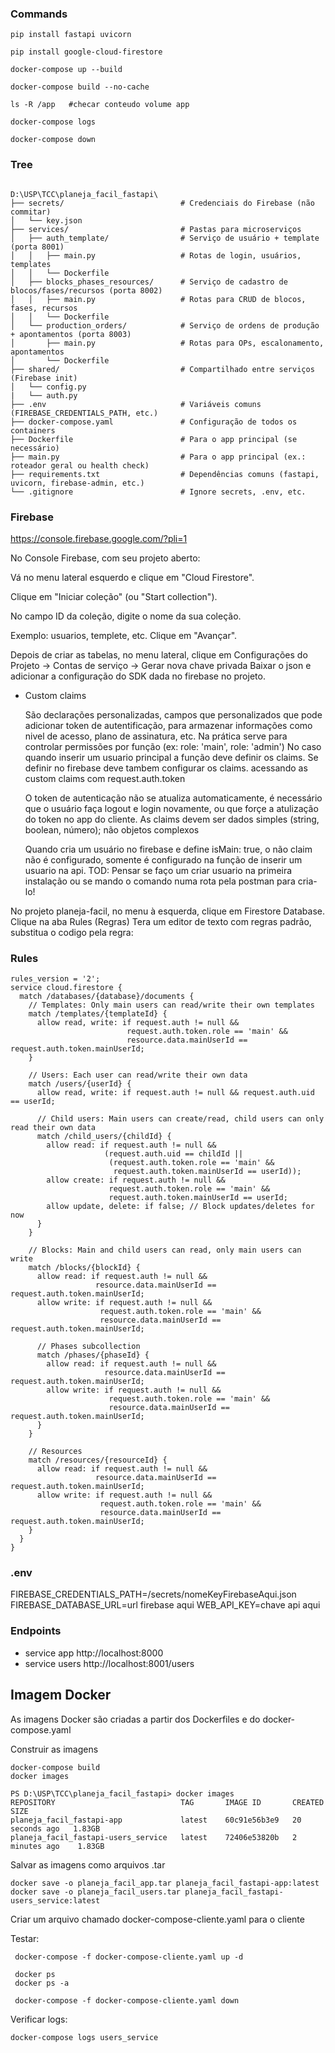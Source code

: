 ### Commands

```
pip install fastapi uvicorn

pip install google-cloud-firestore

docker-compose up --build

docker-compose build --no-cache

ls -R /app   #checar conteudo volume app

docker-compose logs

docker-compose down
```

### Tree

```

D:\USP\TCC\planeja_facil_fastapi\
├── secrets/                          # Credenciais do Firebase (não commitar)
│   └── key.json
├── services/                         # Pastas para microserviços
│   ├── auth_template/                # Serviço de usuário + template (porta 8001)
│   │   ├── main.py                   # Rotas de login, usuários, templates
│   │   └── Dockerfile
│   ├── blocks_phases_resources/      # Serviço de cadastro de blocos/fases/recursos (porta 8002)
│   │   ├── main.py                   # Rotas para CRUD de blocos, fases, recursos
│   │   └── Dockerfile
│   └── production_orders/            # Serviço de ordens de produção + apontamentos (porta 8003)
│       ├── main.py                   # Rotas para OPs, escalonamento, apontamentos
│       └── Dockerfile
├── shared/                           # Compartilhado entre serviços (Firebase init)
│   └── config.py
|   └── auth.py  
├── .env                              # Variáveis comuns (FIREBASE_CREDENTIALS_PATH, etc.)
├── docker-compose.yaml               # Configuração de todos os containers
├── Dockerfile                        # Para o app principal (se necessário)
├── main.py                           # Para o app principal (ex.: roteador geral ou health check)
├── requirements.txt                  # Dependências comuns (fastapi, uvicorn, firebase-admin, etc.)
└── .gitignore                        # Ignore secrets, .env, etc.
```

### Firebase

https://console.firebase.google.com/?pli=1

No Console Firebase, com seu projeto aberto:

Vá no menu lateral esquerdo e clique em "Cloud Firestore".

Clique em "Iniciar coleção" (ou "Start collection").

No campo ID da coleção, digite o nome da sua coleção.

Exemplo: usuarios, templete,  etc. Clique em "Avançar".

Depois de criar as tabelas, no menu lateral, clique em Configurações do Projeto -> Contas de serviço -> Gerar nova chave privada 
Baixar o json e adicionar a configuração do SDK dada no firebase no projeto.

 - Custom claims

   São declarações personalizadas, campos que personalizados que pode adicionar token  de autentificação, para armazenar informações como nivel de acesso, plano de assinatura, etc. Na prática serve para controlar permissões por função (ex: role: 'main',  role: 'admin')
   No caso quando inserir um usuario principal a função deve definir os claims. Se definir no firebase deve tambem configurar os claims. acessando as custom claims com request.auth.token
  
   O token de autenticação não se atualiza automaticamente, é necessário que o usuário faça logout e login novamente, ou que forçe a atulização do token no app do cliente.
   As claims devem ser dados simples (string, boolean, número); não objetos complexos

   Quando cria um usuário no firebase e define isMain: true, o não claim não é configurado, somente é configurado na função de inserir um usuario na api.
   TOD: Pensar se faço um criar usuario na primeira instalação ou se mando o comando numa rota pela postman para cria-lo!


No projeto planeja-facil, no menu à esquerda, clique em Firestore Database. Clique na aba Rules (Regras)
Tera um editor de texto com regras padrão, substitua o codigo pela regra:

### Rules

```
rules_version = '2';
service cloud.firestore {
  match /databases/{database}/documents {
    // Templates: Only main users can read/write their own templates
    match /templates/{templateId} {
      allow read, write: if request.auth != null && 
                          request.auth.token.role == 'main' && 
                          resource.data.mainUserId == request.auth.token.mainUserId;
    }

    // Users: Each user can read/write their own data
    match /users/{userId} {
      allow read, write: if request.auth != null && request.auth.uid == userId;

      // Child users: Main users can create/read, child users can only read their own data
      match /child_users/{childId} {
        allow read: if request.auth != null && 
                     (request.auth.uid == childId || 
                      (request.auth.token.role == 'main' && 
                       request.auth.token.mainUserId == userId));
        allow create: if request.auth != null && 
                      request.auth.token.role == 'main' && 
                      request.auth.token.mainUserId == userId;
        allow update, delete: if false; // Block updates/deletes for now
      }
    }

    // Blocks: Main and child users can read, only main users can write
    match /blocks/{blockId} {
      allow read: if request.auth != null && 
                   resource.data.mainUserId == request.auth.token.mainUserId;
      allow write: if request.auth != null && 
                    request.auth.token.role == 'main' && 
                    resource.data.mainUserId == request.auth.token.mainUserId;

      // Phases subcollection
      match /phases/{phaseId} {
        allow read: if request.auth != null && 
                     resource.data.mainUserId == request.auth.token.mainUserId;
        allow write: if request.auth != null && 
                      request.auth.token.role == 'main' && 
                      resource.data.mainUserId == request.auth.token.mainUserId;
      }
    }

    // Resources
    match /resources/{resourceId} {
      allow read: if request.auth != null && 
                   resource.data.mainUserId == request.auth.token.mainUserId;
      allow write: if request.auth != null && 
                    request.auth.token.role == 'main' && 
                    resource.data.mainUserId == request.auth.token.mainUserId;
    }
  }
}
```


### .env
FIREBASE_CREDENTIALS_PATH=/secrets/nomeKeyFirebaseAqui.json
FIREBASE_DATABASE_URL=url firebase aqui
WEB_API_KEY=chave api aqui


### Endpoints

 - service app http://localhost:8000  
 - service users http://localhost:8001/users

 ## Imagem Docker

 As imagens Docker são criadas a partir dos Dockerfiles e do docker-compose.yaml

 Construir as imagens
 ```
 docker-compose build
 docker images

 PS D:\USP\TCC\planeja_facil_fastapi> docker images
 REPOSITORY                            TAG       IMAGE ID       CREATED          SIZE
 planeja_facil_fastapi-app             latest    60c91e56b3e9   20 seconds ago   1.83GB
 planeja_facil_fastapi-users_service   latest    72406e53820b   2 minutes ago    1.83GB
 ```
 Salvar as imagens como arquivos .tar
 ```
 docker save -o planeja_facil_app.tar planeja_facil_fastapi-app:latest
 docker save -o planeja_facil_users.tar planeja_facil_fastapi-users_service:latest
 ```
 Criar um arquivo chamado docker-compose-cliente.yaml para o cliente 


Testar:
```
 docker-compose -f docker-compose-cliente.yaml up -d

 docker ps
 docker ps -a

 docker-compose -f docker-compose-cliente.yaml down
```

Verificar logs:
```
docker-compose logs users_service
```